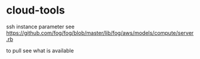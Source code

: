 cloud-tools
===========

ssh instance parameter see
https://github.com/fog/fog/blob/master/lib/fog/aws/models/compute/server.rb

to pull see what is available